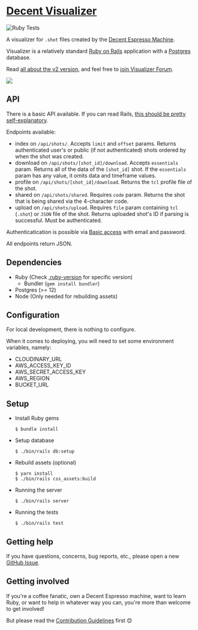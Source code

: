 # [Decent Visualizer](https://visualizer.coffee/)

![Ruby Tests](https://github.com/miharekar/decent-visualizer/actions/workflows/ruby-tests.yml/badge.svg)

A visualizer for `.shot` files created by the [Decent Espresso Machine](https://decentespresso.com/).

Visualizer is a relatively standard [Ruby on Rails](https://rubyonrails.org/) application with a [Postgres](https://www.postgresql.org/) database.

Read [all about the v2 version](https://public.3.basecamp.com/p/y8keyN8VrToTNwXw84ZvC2p1), and feel free to [join Visualizer Forum](https://decentforum.com/tag/visualizer).

[![](sample.png)](https://visualizer.coffee/shots/77152920-e5f5-4fd9-a54c-e84133ea1d3e)

## API

There is a basic API available. If you can read Rails, [this should be pretty self-explanatory](app/controllers/api/shots_controller.rb).

Endpoints available:

- index on `/api/shots/`. Accepts `limit` and `offset` params. Returns authenticated user's or public (if not authenticated) shots ordered by when the shot was created.
- download on `/api/shots/[shot_id]/download`. Accepts `essentials` param. Returns all of the data of the `[shot_id]` shot. If the `essentials` param has any value, it omits data and timeframe values.
- profile on `/api/shots/[shot_id]/download`. Returns the `tcl` profile file of the shot.
- shared on `/api/shots/shared`. Requires `code` param. Returns the shot that is being shared via the 4-character code.
- upload on `/api/shots/upload`. Requires `file` param containing `tcl` (`.shot`) or `JSON` file of the shot. Returns uploaded shot's ID if parsing is successful. Must be authenticated.

Authenticatication is possible via [Basic access](https://en.wikipedia.org/wiki/Basic_access_authentication) with email and password.

All endpoints return JSON.

## Dependencies

- Ruby (Check [.ruby-version](.ruby-version) for specific version)
  - Bundler (`gem install bundler`)
- Postgres (>= 12)
- Node (Only needed for rebuilding assets)

## Configuration

For local development, there is nothing to configure.

When it comes to deploying, you will need to set some environment variables, namely:

- CLOUDINARY_URL
- AWS_ACCESS_KEY_ID
- AWS_SECRET_ACCESS_KEY
- AWS_REGION
- BUCKET_URL

## Setup

- Install Ruby gems
  ```shell
  $ bundle install
  ```
- Setup database
  ```shell
  $ ./bin/rails db:setup
  ```
- Rebuild assets (optional)
  ```shell
  $ yarn install
  $ ./bin/rails css_assets:build
  ```
- Running the server
  ```shell
  $ ./bin/rails server
  ```
- Running the tests
  ```shell
  $ ./bin/rails test
  ```

## Getting help

If you have questions, concerns, bug reports, etc., please open a new [GitHub Issue](https://github.com/miharekar/decent-visualizer/issues/).

## Getting involved

If you're a coffee fanatic, own a Decent Espresso machine, want to learn Ruby, or want to help in whatever way you can, you're more than welcome to get involved!

But please read the [Contribution Guidelines](CONTRIBUTING.md) first 😊
